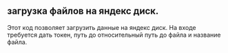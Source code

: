 ## загрузка файлов на яндекс диск.
Этот код позволяет загрузить данные на яндекс диск. 
На входе требуется дать токен, путь до относительный путь до файла и название файла.